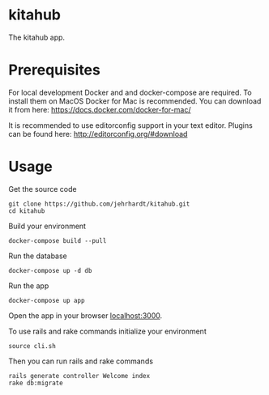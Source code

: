# kitahub
The kitahub app.

# Prerequisites
For local development Docker and and docker-compose are required. To install them on MacOS Docker for Mac is recommended. You can download it from here: https://docs.docker.com/docker-for-mac/

It is recommended to use editorconfig support in your text editor. Plugins can be found here: http://editorconfig.org/#download

# Usage
Get the source code

``` shell
git clone https://github.com/jehrhardt/kitahub.git
cd kitahub
```

Build your environment

``` shell
docker-compose build --pull
```

Run the database

``` shell
docker-compose up -d db
```

Run the app

``` shell
docker-compose up app
```

Open the app in your browser [localhost:3000](http://localhost:3000).

To use rails and rake commands initialize your environment

``` shell
source cli.sh
```

Then you can run rails and rake commands

``` shell
rails generate controller Welcome index
rake db:migrate
```
